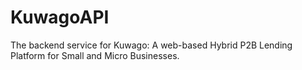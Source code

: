 # KuwagoAPI

The backend service for Kuwago: A web-based Hybrid P2B Lending Platform for Small and Micro Businesses.
